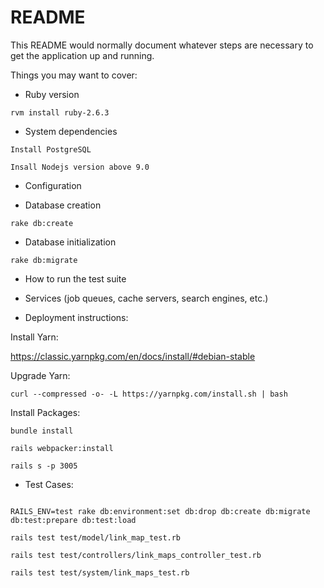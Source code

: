 # README

This README would normally document whatever steps are necessary to get the
application up and running.

Things you may want to cover:

* Ruby version

```cassandraql
rvm install ruby-2.6.3
```

* System dependencies
````cassandraql
Install PostgreSQL

Insall Nodejs version above 9.0
````

* Configuration

* Database creation

```cassandraql
rake db:create
```

* Database initialization

```cassandraql
rake db:migrate
```

* How to run the test suite

* Services (job queues, cache servers, search engines, etc.)

* Deployment instructions:

Install Yarn:

https://classic.yarnpkg.com/en/docs/install/#debian-stable

Upgrade Yarn:

```cassandraql
curl --compressed -o- -L https://yarnpkg.com/install.sh | bash

```

Install Packages:

```cassandraql
bundle install

rails webpacker:install

rails s -p 3005
```

* Test Cases:

```cassandraql

RAILS_ENV=test rake db:environment:set db:drop db:create db:migrate db:test:prepare db:test:load

rails test test/model/link_map_test.rb

rails test test/controllers/link_maps_controller_test.rb

rails test test/system/link_maps_test.rb
```
